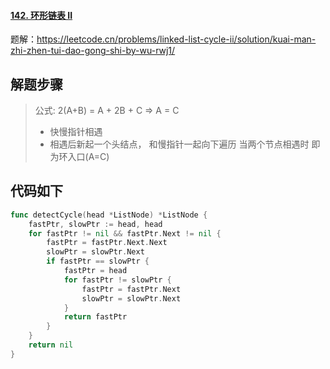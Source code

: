 #### [142. 环形链表 II](https://leetcode.cn/problems/linked-list-cycle-ii/)

题解：https://leetcode.cn/problems/linked-list-cycle-ii/solution/kuai-man-zhi-zhen-tui-dao-gong-shi-by-wu-rwj1/

## 解题步骤

> 公式: 2(A+B) = A + 2B + C => A = C
>
> - 快慢指针相遇
> - 相遇后新起一个头结点， 和慢指针一起向下遍历 当两个节点相遇时 即为环入口(A=C)

## 代码如下

```go
func detectCycle(head *ListNode) *ListNode {
    fastPtr, slowPtr := head, head
    for fastPtr != nil && fastPtr.Next != nil {
        fastPtr = fastPtr.Next.Next
        slowPtr = slowPtr.Next
        if fastPtr == slowPtr {
            fastPtr = head
            for fastPtr != slowPtr {
                fastPtr = fastPtr.Next
                slowPtr = slowPtr.Next
            }
            return fastPtr
        }
    }
    return nil
}
```

